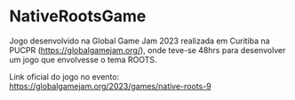 # NativeRootsGame
Jogo desenvolvido na Global Game Jam 2023 realizada em Curitiba na PUCPR (https://globalgamejam.org/), onde teve-se 48hrs para desenvolver um jogo que envolvesse o tema ROOTS.

Link oficial do jogo no evento: https://globalgamejam.org/2023/games/native-roots-9
